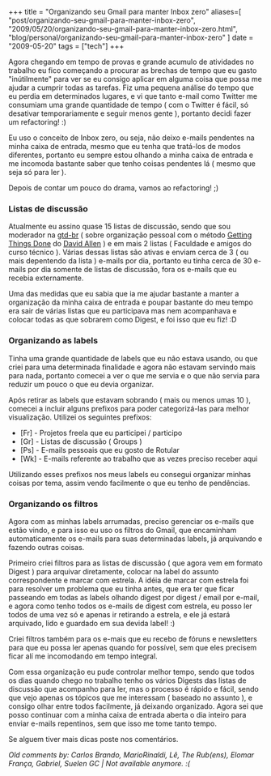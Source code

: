 +++
title = "Organizando seu Gmail para manter Inbox zero"
aliases=[
  "post/organizando-seu-gmail-para-manter-inbox-zero",
  "2009/05/20/organizando-seu-gmail-para-manter-inbox-zero.html",
  "blog/personal/organizando-seu-gmail-para-manter-inbox-zero"
]
date = "2009-05-20"
tags = ["tech"]
+++

Agora chegando em tempo de provas e grande acumulo de atividades no
trabalho eu fico começando a procurar as brechas de tempo que eu gasto
"inútilmente" para ver se eu consigo aplicar em alguma coisa que possa
me ajudar a cumprir todas as tarefas. Fiz uma pequena análise do tempo
que eu perdia em determinados lugares, e vi que tanto e-mail como
Twitter me consumiam uma grande quantidade de tempo ( com o Twitter é
fácil, só desativar temporariamente e seguir menos gente ), portanto
decidi fazer um refactoring! :)

Eu uso o conceito de Inbox zero, ou seja, não deixo e-mails pendentes
na minha caixa de entrada, mesmo que eu tenha que tratá-los de modos
diferentes, portanto eu sempre estou olhando a minha caixa de entrada
e me incomoda bastante saber que tenho coisas pendentes lá ( mesmo que
seja só para ler ).

Depois de contar um pouco do drama, vamos ao refactoring! ;)

### Listas de discussão

Atualmente eu assino quase 15 listas de discussão, sendo que sou
moderador na [gtd-br](http://br.groups.yahoo.com/group/gtdbr/)
( sobre organização pessoal com o método
[Getting Things Done](http://en.wikipedia.org/wiki/Getting_Things_Done "Getting Thigs Done on Wikipedia")
do [David Allen](http://www.davidco.com/ "David Allen") ) e em mais 2
listas ( Faculdade e amigos do curso técnico ). Várias dessas listas
são ativas e enviam cerca de 3 ( ou mais depentendo da lista ) e-mails
por dia, portanto eu tinha cerca de 30 e-mails por dia somente de
listas de discussão, fora os e-mails que eu recebia externamente.

Uma das medidas que eu sabia que ia me ajudar bastante a manter a
organização da minha caixa de entrada e poupar bastante do meu tempo
era sair de várias listas que eu participava mas nem acompanhava e
colocar todas as que sobrarem como Digest, e foi isso que eu fiz! :D

### Organizando as labels

Tinha uma grande quantidade de labels que eu não estava usando, ou que
criei para uma determinada finalidade e agora não estavam servindo
mais para nada, portanto comecei a ver o que me servia e o que não
servia para reduzir um pouco o que eu devia organizar.

Após retirar as labels que estavam sobrando ( mais ou menos umas 10 ),
comecei a incluir alguns prefixos para poder categorizá-las para
melhor visualização. Utilizei os seguintes prefixos:

* [Fr] - Projetos freela que eu participei / participo
* [Gr] - Listas de discussão ( Groups )
* [Ps] - E-mails pessoais que eu gosto de Rotular
* [Wk] - E-mails referente ao trabalho que as vezes preciso receber aqui

Utilizando esses prefixos nos meus labels eu consegui organizar minhas
coisas por tema, assim vendo facilmente o que eu tenho de pendências.

### Organizando os filtros

Agora com as minhas labels arrumadas, preciso gerenciar os e-mails que
estão vindo, e para isso eu uso os filtros do Gmail, que encaminham
automaticamente os e-mails para suas determinadas labels, já
arquivando e fazendo outras coisas.

Primeiro criei filtros para as listas de discussão ( que agora vem em
formato Digest ) para arquivar diretamente, colocar na label do
assunto correspondente e marcar com estrela. A idéia de marcar com
estrela foi para resolver um problema que eu tinha antes, que era ter
que ficar passeando em todas as labels olhando digest por digest /
email por e-mail, e agora como tenho todos os e-mails de digest com
estrela, eu posso ler todos de uma vez só e apenas ir retirando a
estrela, e ele já estará arquivado, lido e guardado em sua devida
label! :)

Criei filtros também para os e-mais que eu recebo de fóruns e
newsletters para que eu possa ler apenas quando for possível, sem que
eles precisem ficar alí me incomodando em tempo integral.

Com essa organização eu pude controlar melhor tempo, sendo que todos
os dias quando chego no trabalho tenho os vários Digests das listas de
discussão que acompanho para ler, mas o processo é rápido e fácil,
sendo que vejo apenas os tópicos que me interessam ( baseado no
assunto ), e consigo olhar entre todos facilmente, já deixando
organizado. Agora sei que posso continuar com a minha caixa de entrada
aberta o dia inteiro para enviar e-mails repentinos, sem que isso me
tome tanto tempo.

Se alguem tiver mais dicas poste nos comentários.



_Old comments by: Carlos Brando, MarioRinaldi, Lê, The Rub(ens), Elomar França, Gabriel, Suelen GC | Not available anymore. :(_
